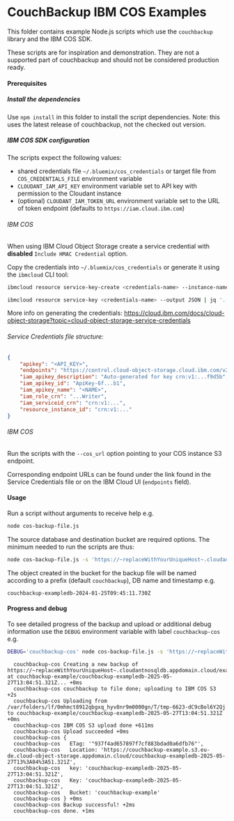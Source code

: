 # CouchBackup IBM COS Examples

This folder contains example Node.js scripts which use the `couchbackup` library and the IBM COS SDK.

These scripts are for inspiration and demonstration.
They are not a supported part of couchbackup and should not be considered production ready.

#### Prerequisites

##### Install the dependencies

Use `npm install` in this folder to install the script
dependencies.
Note: this uses the latest release of couchbackup, not the
checked out version.

##### IBM COS SDK configuration

The scripts expect the following values:
* shared credentials file `~/.bluemix/cos_credentials` or target file from `COS_CREDENTIALS_FILE` environment variable
* `CLOUDANT_IAM_API_KEY` environment variable set to API key with permission to the Cloudant instance
* (optional) `CLOUDANT_IAM_TOKEN_URL` environment variable set to the URL of token endpoint (defaults to `https://iam.cloud.ibm.com`)

###### IBM COS

When using IBM Cloud Object Storage create a service credential with __disabled__ `Include HMAC Credential` option.

Copy the credentials into `~/.bluemix/cos_credentials` or generate it using the `ibmcloud` CLI tool:
```bash
ibmcloud resource service-key-create <credentials-name> --instance-name <cos-instance-name>

ibmcloud resource service-key <credentials-name> --output JSON | jq '.[].credentials' > ~/.bluemix/cos_credentials
```
More info on generating the credentials:
https://cloud.ibm.com/docs/cloud-object-storage?topic=cloud-object-storage-service-credentials

###### Service Credentials file structure:
```json
{
    "apikey": "<API_KEY>",
    "endpoints": "https://control.cloud-object-storage.cloud.ibm.com/v2/endpoints",
    "iam_apikey_description": "Auto-generated for key crn:v1:...f9d5b",
    "iam_apikey_id": "ApiKey-6f...b1",
    "iam_apikey_name": "<NAME>",
    "iam_role_crn": "...Writer",
    "iam_serviceid_crn": "crn:v1:...",
    "resource_instance_id": "crn:v1:..."
}
```

###### IBM COS

Run the scripts with the `--cos_url` option pointing to your COS instance S3 endpoint.

Corresponding endpoint URLs can be found under the link found in the Service Credentials file or on the IBM Cloud UI (`endpoints` field).

#### Usage

Run a script without arguments to receive help e.g.

```bash 
node cos-backup-file.js
```

The source database and destination bucket are required options.
The minimum needed to run the scripts are thus:

```bash
node cos-backup-file.js -s 'https://~replaceWithYourUniqueHost~.cloudantnosqldb.appdomain.cloud/exampledb' -b 'examplebucket' --cos_url 's3.eu-de.cloud-object-storage.appdomain.cloud'
```

The object created in the bucket for the backup file will be
named according to a prefix (default `couchbackup`), DB name and timestamp e.g.

`couchbackup-exampledb-2024-01-25T09:45:11.730Z`

#### Progress and debug

To see detailed progress of the backup and upload or additional debug information
use the `DEBUG` environment variable with label `couchbackup-cos` e.g.

```bash
DEBUG='couchbackup-cos' node cos-backup-file.js -s 'https://~replaceWithYourUniqueHost~.cloudantnosqldb.appdomain.cloud/exampledb' -b 'couchbackup-example' --cos_url "s3.eu-de.cloud-object-storage.appdomain.cloud"
```

```
  couchbackup-cos Creating a new backup of https://~replaceWithYourUniqueHost~.cloudantnosqldb.appdomain.cloud/exampledb at couchbackup-example/couchbackup-exampledb-2025-05-27T13:04:51.321Z... +0ms
  couchbackup-cos couchbackup to file done; uploading to IBM COS S3 +2s
  couchbackup-cos Uploading from /var/folders/lf/0mhmct8912qbgxq_hyv8nr9m0000gn/T/tmp-6623-dC9cBol6Y2Qj to couchbackup-example/couchbackup-exampledb-2025-05-27T13:04:51.321Z +0ms
  couchbackup-cos IBM COS S3 upload done +611ms
  couchbackup-cos Upload succeeded +0ms
  couchbackup-cos {
  couchbackup-cos   ETag: '"937f4ad657897f7cf883bdad0a6dfb76"',
  couchbackup-cos   Location: 'https://couchbackup-example.s3.eu-de.cloud-object-storage.appdomain.cloud/couchbackup-exampledb-2025-05-27T13%3A04%3A51.321Z',
  couchbackup-cos   key: 'couchbackup-exampledb-2025-05-27T13:04:51.321Z',
  couchbackup-cos   Key: 'couchbackup-exampledb-2025-05-27T13:04:51.321Z',
  couchbackup-cos   Bucket: 'couchbackup-example'
  couchbackup-cos } +0ms
  couchbackup-cos Backup successful! +2ms
  couchbackup-cos done. +1ms
```

